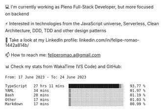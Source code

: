 💻 I'm currently working as Pleno Full-Stack Developer, but more focused on backend

⚡ Interested in technologies from the JavaScript universe, Serverless, Clean Architecture, DDD, TDD and other design patterns

👥 Take a look at my LinkedIn profile: linkedin.com/in/felipe-romao-1442a814b/

📫 How to reach me: feliperomao.a@gmail.com

📊 Check my stats from WakaTime (VS Code) and GitHub:

<!--START_SECTION:waka-->

```txt
From: 17 June 2023 - To: 24 June 2023

TypeScript   27 hrs 11 mins  ███████████████████████▒░   93.77 %
YAML         34 mins         ▒░░░░░░░░░░░░░░░░░░░░░░░░   01.97 %
Bash         20 mins         ▒░░░░░░░░░░░░░░░░░░░░░░░░   01.19 %
Other        17 mins         ▒░░░░░░░░░░░░░░░░░░░░░░░░   01.03 %
Markdown     17 mins         ▒░░░░░░░░░░░░░░░░░░░░░░░░   00.99 %
```

<!--END_SECTION:waka-->
